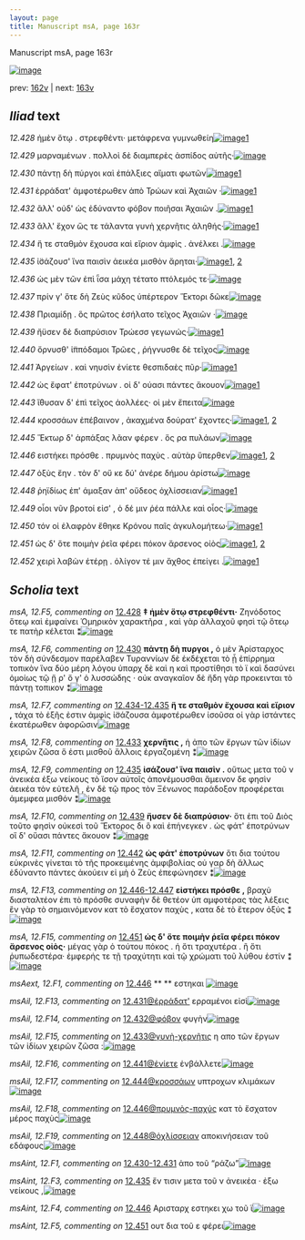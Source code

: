 ```yaml
---
layout: page
title: Manuscript msA, page 163r
---
```


Manuscript msA, page 163r

[![image](http://www.homermultitext.org/iipsrv?OBJ=IIP,1.0&FIF=/project/homer/pyramidal/deepzoom/hmt/vaimg/2017a/VA163RN_0334.tif&WID=100&CVT=JPEG)](http://www.homermultitext.org/ict2/?urn=urn:cite2:hmt:vaimg.2017a:VA163RN_0334)

prev:  [162v](../162v/) | next:  [163v](../163v/)

## *Iliad* text

*12.428* <a id="12.428"/> ἠμὲν ὅτῳ . στρεφθέντι· μετάφρενα γυμνωθείη[![image](http://www.homermultitext.org/iipsrv?OBJ=IIP,1.0&FIF=/project/homer/pyramidal/deepzoom/hmt/vaimg/2017a/VA163RN_0334.tif&RGN=0.1782,0.1946,0.4444,0.0308&WID=1000&CVT=JPEG)](http://www.homermultitext.org/ict2/?urn=urn:cite2:hmt:vaimg.2017a:VA163RN_0334@0.1782,0.1946,0.4444,0.0308)[1](#msA_12.F5)

*12.429* <a id="12.429"/> μαρναμένων . πολλοὶ δὲ διαμπερὲς ἀσπίδος αὐτῆς·[![image](http://www.homermultitext.org/iipsrv?OBJ=IIP,1.0&FIF=/project/homer/pyramidal/deepzoom/hmt/vaimg/2017a/VA163RN_0334.tif&RGN=0.1822,0.2141,0.4444,0.0308&WID=1000&CVT=JPEG)](http://www.homermultitext.org/ict2/?urn=urn:cite2:hmt:vaimg.2017a:VA163RN_0334@0.1822,0.2141,0.4444,0.0308)

*12.430* <a id="12.430"/> πάντῃ δὴ πύργοι καὶ ἐπάλξιες αἵματι φωτῶν[![image](http://www.homermultitext.org/iipsrv?OBJ=IIP,1.0&FIF=/project/homer/pyramidal/deepzoom/hmt/vaimg/2017a/VA163RN_0334.tif&RGN=0.1742,0.2374,0.4304,0.0308&WID=1000&CVT=JPEG)](http://www.homermultitext.org/ict2/?urn=urn:cite2:hmt:vaimg.2017a:VA163RN_0334@0.1742,0.2374,0.4304,0.0308)[1](#msA_12.F6)

*12.431* <a id="12.431"/> ἐρράδατ' ἀμφοτέρωθεν ἀπὸ Τρώων καὶ Ἀχαιῶν ·[![image](http://www.homermultitext.org/iipsrv?OBJ=IIP,1.0&FIF=/project/homer/pyramidal/deepzoom/hmt/vaimg/2017a/VA163RN_0334.tif&RGN=0.1772,0.2554,0.4304,0.0308&WID=1000&CVT=JPEG)](http://www.homermultitext.org/ict2/?urn=urn:cite2:hmt:vaimg.2017a:VA163RN_0334@0.1772,0.2554,0.4304,0.0308)[1](#msAil_12.F13)

*12.432* <a id="12.432"/> ἂλλ' οὐδ' ὡς ἐδύναντο φόβον ποιῆσαι Ἀχαιῶν .[![image](http://www.homermultitext.org/iipsrv?OBJ=IIP,1.0&FIF=/project/homer/pyramidal/deepzoom/hmt/vaimg/2017a/VA163RN_0334.tif&RGN=0.1782,0.2727,0.4184,0.0308&WID=1000&CVT=JPEG)](http://www.homermultitext.org/ict2/?urn=urn:cite2:hmt:vaimg.2017a:VA163RN_0334@0.1782,0.2727,0.4184,0.0308)[1](#msAil_12.F14)

*12.433* <a id="12.433"/> ἂλλ' ἔχον ὥς τε τάλαντα γυνὴ χερνῆτις ἀληθής·[![image](http://www.homermultitext.org/iipsrv?OBJ=IIP,1.0&FIF=/project/homer/pyramidal/deepzoom/hmt/vaimg/2017a/VA163RN_0334.tif&RGN=0.1782,0.2923,0.4384,0.0308&WID=1000&CVT=JPEG)](http://www.homermultitext.org/ict2/?urn=urn:cite2:hmt:vaimg.2017a:VA163RN_0334@0.1782,0.2923,0.4384,0.0308)[1](#msA_12.F8)

*12.434* <a id="12.434"/> ἥ τε σταθμὸν ἔχουσα καὶ εἴριον ἀμφὶς . ἀνέλκει .[![image](http://www.homermultitext.org/iipsrv?OBJ=IIP,1.0&FIF=/project/homer/pyramidal/deepzoom/hmt/vaimg/2017a/VA163RN_0334.tif&RGN=0.1782,0.3125,0.4314,0.0308&WID=1000&CVT=JPEG)](http://www.homermultitext.org/ict2/?urn=urn:cite2:hmt:vaimg.2017a:VA163RN_0334@0.1782,0.3125,0.4314,0.0308)

*12.435* <a id="12.435"/> ἰ̈σάζουσ' ἵνα παισὶν ἀεικέα μισθὸν ἄρηται·[![image](http://www.homermultitext.org/iipsrv?OBJ=IIP,1.0&FIF=/project/homer/pyramidal/deepzoom/hmt/vaimg/2017a/VA163RN_0334.tif&RGN=0.1792,0.3313,0.4314,0.0308&WID=1000&CVT=JPEG)](http://www.homermultitext.org/ict2/?urn=urn:cite2:hmt:vaimg.2017a:VA163RN_0334@0.1792,0.3313,0.4314,0.0308)[1](#msA_12.F9), [2](#msAint_12.F3)

*12.436* <a id="12.436"/> ὡς μὲν τῶν ἐπὶ ῗσα μάχη τέτατο πτόλεμός τε·[![image](http://www.homermultitext.org/iipsrv?OBJ=IIP,1.0&FIF=/project/homer/pyramidal/deepzoom/hmt/vaimg/2017a/VA163RN_0334.tif&RGN=0.1752,0.3509,0.4314,0.0308&WID=1000&CVT=JPEG)](http://www.homermultitext.org/ict2/?urn=urn:cite2:hmt:vaimg.2017a:VA163RN_0334@0.1752,0.3509,0.4314,0.0308)

*12.437* <a id="12.437"/> πρίν γ' ὅτε δὴ Ζεὺς κῦδος ὑπέρτερον Ἕκτορι δῶκε[![image](http://www.homermultitext.org/iipsrv?OBJ=IIP,1.0&FIF=/project/homer/pyramidal/deepzoom/hmt/vaimg/2017a/VA163RN_0334.tif&RGN=0.1742,0.3711,0.4484,0.0308&WID=1000&CVT=JPEG)](http://www.homermultitext.org/ict2/?urn=urn:cite2:hmt:vaimg.2017a:VA163RN_0334@0.1742,0.3711,0.4484,0.0308)

*12.438* <a id="12.438"/> Πριαμίδῃ . ὃς πρῶτος ἐσήλατο τεῖχος Ἀχαιῶν ·[![image](http://www.homermultitext.org/iipsrv?OBJ=IIP,1.0&FIF=/project/homer/pyramidal/deepzoom/hmt/vaimg/2017a/VA163RN_0334.tif&RGN=0.1722,0.3884,0.4394,0.0338&WID=1000&CVT=JPEG)](http://www.homermultitext.org/ict2/?urn=urn:cite2:hmt:vaimg.2017a:VA163RN_0334@0.1722,0.3884,0.4394,0.0338)

*12.439* <a id="12.439"/> ἤϋσεν δὲ διαπρύσιον Τρώεσσ γεγωνώς·[![image](http://www.homermultitext.org/iipsrv?OBJ=IIP,1.0&FIF=/project/homer/pyramidal/deepzoom/hmt/vaimg/2017a/VA163RN_0334.tif&RGN=0.1772,0.4057,0.3834,0.0338&WID=1000&CVT=JPEG)](http://www.homermultitext.org/ict2/?urn=urn:cite2:hmt:vaimg.2017a:VA163RN_0334@0.1772,0.4057,0.3834,0.0338)[1](#msA_12.F10)

*12.440* <a id="12.440"/> ὄρνυσθ' ἱ̈ππόδαμοι Τρῶες , ῥήγνυσθε δὲ τεῖχος[![image](http://www.homermultitext.org/iipsrv?OBJ=IIP,1.0&FIF=/project/homer/pyramidal/deepzoom/hmt/vaimg/2017a/VA163RN_0334.tif&RGN=0.1712,0.4215,0.4404,0.0338&WID=1000&CVT=JPEG)](http://www.homermultitext.org/ict2/?urn=urn:cite2:hmt:vaimg.2017a:VA163RN_0334@0.1712,0.4215,0.4404,0.0338)

*12.441* <a id="12.441"/> Ἀργείων . καὶ νηυσὶν ἐνίετε θεσπιδαὲς πῦρ·[![image](http://www.homermultitext.org/iipsrv?OBJ=IIP,1.0&FIF=/project/homer/pyramidal/deepzoom/hmt/vaimg/2017a/VA163RN_0334.tif&RGN=0.1742,0.4455,0.4024,0.0308&WID=1000&CVT=JPEG)](http://www.homermultitext.org/ict2/?urn=urn:cite2:hmt:vaimg.2017a:VA163RN_0334@0.1742,0.4455,0.4024,0.0308)[1](#msAil_12.F16)

*12.442* <a id="12.442"/> ὡς ἔφατ' ἐποτρύνων . οἱ δ' ούασι πάντες ἄκουον[![image](http://www.homermultitext.org/iipsrv?OBJ=IIP,1.0&FIF=/project/homer/pyramidal/deepzoom/hmt/vaimg/2017a/VA163RN_0334.tif&RGN=0.1712,0.4621,0.4304,0.0323&WID=1000&CVT=JPEG)](http://www.homermultitext.org/ict2/?urn=urn:cite2:hmt:vaimg.2017a:VA163RN_0334@0.1712,0.4621,0.4304,0.0323)[1](#msA_12.F11)

*12.443* <a id="12.443"/> ἴ̈θυσαν δ' ἐπὶ τεῖχος ἀολλέες· οἱ μὲν ἔπειτα[![image](http://www.homermultitext.org/iipsrv?OBJ=IIP,1.0&FIF=/project/homer/pyramidal/deepzoom/hmt/vaimg/2017a/VA163RN_0334.tif&RGN=0.1732,0.4808,0.4214,0.0323&WID=1000&CVT=JPEG)](http://www.homermultitext.org/ict2/?urn=urn:cite2:hmt:vaimg.2017a:VA163RN_0334@0.1732,0.4808,0.4214,0.0323)

*12.444* <a id="12.444"/> κροσσάων ἐπέβαινον , ἀκαχμένα δούρατ' ἔχοντες·[![image](http://www.homermultitext.org/iipsrv?OBJ=IIP,1.0&FIF=/project/homer/pyramidal/deepzoom/hmt/vaimg/2017a/VA163RN_0334.tif&RGN=0.1752,0.5019,0.4535,0.0323&WID=1000&CVT=JPEG)](http://www.homermultitext.org/ict2/?urn=urn:cite2:hmt:vaimg.2017a:VA163RN_0334@0.1752,0.5019,0.4535,0.0323)[1](#msAil_12.F17), [2](#msA_12.F12)

*12.445* <a id="12.445"/> Ἕκτωρ δ' ἁρπάξας λᾶαν φέρεν . ὅς ρα πυλάων[![image](http://www.homermultitext.org/iipsrv?OBJ=IIP,1.0&FIF=/project/homer/pyramidal/deepzoom/hmt/vaimg/2017a/VA163RN_0334.tif&RGN=0.1752,0.5192,0.4224,0.0338&WID=1000&CVT=JPEG)](http://www.homermultitext.org/ict2/?urn=urn:cite2:hmt:vaimg.2017a:VA163RN_0334@0.1752,0.5192,0.4224,0.0338)

*12.446* <a id="12.446"/> ειστήκει πρόσθε . πρυμνὸς παχὺς . αὐτὰρ ὕπερθεν[![image](http://www.homermultitext.org/iipsrv?OBJ=IIP,1.0&FIF=/project/homer/pyramidal/deepzoom/hmt/vaimg/2017a/VA163RN_0334.tif&RGN=0.1762,0.5387,0.4394,0.0353&WID=1000&CVT=JPEG)](http://www.homermultitext.org/ict2/?urn=urn:cite2:hmt:vaimg.2017a:VA163RN_0334@0.1762,0.5387,0.4394,0.0353)[1](#msAint_12.F4), [2](#msAext_12.F1)

*12.447* <a id="12.447"/> ὀξὺς ἔην . τὸν δ' οὔ κε δύ' ἀνέρε δήμου ἀρίστω[![image](http://www.homermultitext.org/iipsrv?OBJ=IIP,1.0&FIF=/project/homer/pyramidal/deepzoom/hmt/vaimg/2017a/VA163RN_0334.tif&RGN=0.1722,0.5597,0.4204,0.0316&WID=1000&CVT=JPEG)](http://www.homermultitext.org/ict2/?urn=urn:cite2:hmt:vaimg.2017a:VA163RN_0334@0.1722,0.5597,0.4204,0.0316)

*12.448* <a id="12.448"/> ῥηϊδίως ἐπ' άμαξαν ἀπ' οὔδεος ὀχλίσσειαν[![image](http://www.homermultitext.org/iipsrv?OBJ=IIP,1.0&FIF=/project/homer/pyramidal/deepzoom/hmt/vaimg/2017a/VA163RN_0334.tif&RGN=0.1732,0.5778,0.4204,0.0316&WID=1000&CVT=JPEG)](http://www.homermultitext.org/ict2/?urn=urn:cite2:hmt:vaimg.2017a:VA163RN_0334@0.1732,0.5778,0.4204,0.0316)[1](#msAil_12.F19)

*12.449* <a id="12.449"/> οἷοι νῦν βροτοί εἰσ' , ὁ δέ μιν ῥέα πάλλε καὶ οἶος·[![image](http://www.homermultitext.org/iipsrv?OBJ=IIP,1.0&FIF=/project/homer/pyramidal/deepzoom/hmt/vaimg/2017a/VA163RN_0334.tif&RGN=0.1722,0.5958,0.4244,0.0346&WID=1000&CVT=JPEG)](http://www.homermultitext.org/ict2/?urn=urn:cite2:hmt:vaimg.2017a:VA163RN_0334@0.1722,0.5958,0.4244,0.0346)

*12.450* <a id="12.450"/> τόν οἱ ἐλαφρὸν ἔθηκε Κρόνου παῖς ἀγκυλομήτεω·[![image](http://www.homermultitext.org/iipsrv?OBJ=IIP,1.0&FIF=/project/homer/pyramidal/deepzoom/hmt/vaimg/2017a/VA163RN_0334.tif&RGN=0.1652,0.6168,0.4575,0.0308&WID=1000&CVT=JPEG)](http://www.homermultitext.org/ict2/?urn=urn:cite2:hmt:vaimg.2017a:VA163RN_0334@0.1652,0.6168,0.4575,0.0308)[1](#msA_12.F14)

*12.451* <a id="12.451"/> ὡς δ' ὅτε ποιμὴν ῥεῖα φέρει πόκον ἄρσενος οἰὸς[![image](http://www.homermultitext.org/iipsrv?OBJ=IIP,1.0&FIF=/project/homer/pyramidal/deepzoom/hmt/vaimg/2017a/VA163RN_0334.tif&RGN=0.1702,0.6349,0.4334,0.0331&WID=1000&CVT=JPEG)](http://www.homermultitext.org/ict2/?urn=urn:cite2:hmt:vaimg.2017a:VA163RN_0334@0.1702,0.6349,0.4334,0.0331)[1](#msA_12.F15), [2](#msAint_12.F5)

*12.452* <a id="12.452"/> χειρὶ λαβὼν ἑτέρῃ . ὀλίγον τέ μιν ἄχθος ἐπείγει .[![image](http://www.homermultitext.org/iipsrv?OBJ=IIP,1.0&FIF=/project/homer/pyramidal/deepzoom/hmt/vaimg/2017a/VA163RN_0334.tif&RGN=0.1592,0.6536,0.4535,0.0353&WID=1000&CVT=JPEG)](http://www.homermultitext.org/ict2/?urn=urn:cite2:hmt:vaimg.2017a:VA163RN_0334@0.1592,0.6536,0.4535,0.0353)[1](#msAil_12.F20)

## *Scholia* text

*msA, 12.F5, commenting on* [12.428](#12.428)  <a id="msA_12.F5"/> **‡ ἡμὲν ὅτῳ στρεφθέντι·** Ζηνόδοτος ὅτεῳ καὶ ἐμφαίνει Ὁμηρικὸν χαρακτῆρα , καὶ γὰρ ἀλλαχοῦ φησὶ τῷ ὅτεῳ τε πατὴρ κέλεται ⁑[![image](http://www.homermultitext.org/iipsrv?OBJ=IIP,1.0&FIF=/project/homer/pyramidal/deepzoom/hmt/vaimg/2017a/VA163RN_0334.tif&RGN=0.165,0.0872,0.6206,0.0336&WID=1000&CVT=JPEG)](http://www.homermultitext.org/ict2/?urn=urn:cite2:hmt:vaimg.2017a:VA163RN_0334@0.165,0.0872,0.6206,0.0336)

*msA, 12.F6, commenting on* [12.430](#12.430)  <a id="msA_12.F6"/> **πάντῃ δὴ πυργοι ,** ὁ μὲν Ἀρίσταρχος τὸν δὴ σύνδεσμον παρέλαβεν Τυραννίων δὲ ἐκδέχεται τὸ ᾗ ἐπίρρημα τοπικὸν ἵνα δύο μέρη λόγου ὑπαρχ δὲ καὶ η καὶ προστίθησι τὸ ϊ καὶ δασύνει ὁμοίως τῷ ᾕ ρ' ὅ γ' ὀ λυσσώδης · οὐκ αναγκαῖον δὲ ἤδη γὰρ προκεινται τὸ πάντῃ τοπικον ⁑[![image](http://www.homermultitext.org/iipsrv?OBJ=IIP,1.0&FIF=/project/homer/pyramidal/deepzoom/hmt/vaimg/2017a/VA163RN_0334.tif&RGN=0.17,0.1056,0.6141,0.0396&WID=1000&CVT=JPEG)](http://www.homermultitext.org/ict2/?urn=urn:cite2:hmt:vaimg.2017a:VA163RN_0334@0.17,0.1056,0.6141,0.0396)

*msA, 12.F7, commenting on* [12.434-12.435](#12.434-12.435)  <a id="msA_12.F7"/> **ἥ τε σταθμὸν ἔχουσα καὶ εἴριον ,** τάχα τὸ ἑξῆς ἐστιν ἀμφὶς ἰ̈σάζουσα ἀμφοτέρωθεν ἰσοῦσα οἱ γὰρ ἱστάντες ἑκατέρωθεν ἀφορῶσιν[![image](http://www.homermultitext.org/iipsrv?OBJ=IIP,1.0&FIF=/project/homer/pyramidal/deepzoom/hmt/vaimg/2017a/VA163RN_0334.tif&RGN=0.17,0.1295,0.6033,0.0304&WID=1000&CVT=JPEG)](http://www.homermultitext.org/ict2/?urn=urn:cite2:hmt:vaimg.2017a:VA163RN_0334@0.17,0.1295,0.6033,0.0304)

*msA, 12.F8, commenting on* [12.433](#12.433)  <a id="msA_12.F8"/> **χερνῆτις ,** ἡ ἀπο τῶν ἔργων τῶν ἰδίων χειρῶν ζῶσα ὅ ἐστι μισθοῦ ἄλλοις ἐργαζομένη ⁑[![image](http://www.homermultitext.org/iipsrv?OBJ=IIP,1.0&FIF=/project/homer/pyramidal/deepzoom/hmt/vaimg/2017a/VA163RN_0334.tif&RGN=0.1693,0.1484,0.5148,0.0233&WID=1000&CVT=JPEG)](http://www.homermultitext.org/ict2/?urn=urn:cite2:hmt:vaimg.2017a:VA163RN_0334@0.1693,0.1484,0.5148,0.0233)

*msA, 12.F9, commenting on* [12.435](#12.435)  <a id="msA_12.F9"/> **ἰσάζουσ' ἵνα παισὶν .** οὕτως μετα τοῦ ν ἀνεικέα ἐξω νείκους τὸ ἴσον αὐτοῖς ἀπονέμουσθαι ἄμεινον δε φησὶν ἀεικέα τὸν εὐτελῆ , ἐν δὲ τῷ προς τὸν Ξένωνος παράδοξον προφέρεται ἀμεμφεα μισθόν ⁑[![image](http://www.homermultitext.org/iipsrv?OBJ=IIP,1.0&FIF=/project/homer/pyramidal/deepzoom/hmt/vaimg/2017a/VA163RN_0334.tif&RGN=0.6153,0.3405,0.1911,0.0953&WID=1000&CVT=JPEG)](http://www.homermultitext.org/ict2/?urn=urn:cite2:hmt:vaimg.2017a:VA163RN_0334@0.6153,0.3405,0.1911,0.0953)

*msA, 12.F10, commenting on* [12.439](#12.439)  <a id="msA_12.F10"/> **ἤυσεν δὲ διαπρύσιον·** ὅτι ἐπι τοῦ Διὸς τοῦτο φησὶν οὐκεσὶ τοῦ Ἕκτορος δι ὃ καὶ ἐπήνεγκεν . ὡς φάτ' ἐποτρύνων οἵ δ' οὔασι πάντες ἄκουον ⁑[![image](http://www.homermultitext.org/iipsrv?OBJ=IIP,1.0&FIF=/project/homer/pyramidal/deepzoom/hmt/vaimg/2017a/VA163RN_0334.tif&RGN=0.6143,0.4241,0.1773,0.0684&WID=1000&CVT=JPEG)](http://www.homermultitext.org/ict2/?urn=urn:cite2:hmt:vaimg.2017a:VA163RN_0334@0.6143,0.4241,0.1773,0.0684)

*msA, 12.F11, commenting on* [12.442](#12.442)  <a id="msA_12.F11"/> **ὡς φάτ' ἐποτρύνων** ὅτι δια τούτου εὐκρινὲς γίνεται τὸ τῆς προκειμένης ἀμφιβολίας οὐ γαρ δὴ ἄλλως ἐδύναντο πάντες ἀκούειν εἰ μὴ ὁ Ζεὺς ἐπεφώνησεν ⁑[![image](http://www.homermultitext.org/iipsrv?OBJ=IIP,1.0&FIF=/project/homer/pyramidal/deepzoom/hmt/vaimg/2017a/VA163RN_0334.tif&RGN=0.6164,0.4867,0.1885,0.0657&WID=1000&CVT=JPEG)](http://www.homermultitext.org/ict2/?urn=urn:cite2:hmt:vaimg.2017a:VA163RN_0334@0.6164,0.4867,0.1885,0.0657)

*msA, 12.F13, commenting on* [12.446-12.447](#12.446-12.447)  <a id="msA_12.F13"/> **εἰστήκει πρόσθε ,** βραχὺ διασταλτέον ἐπι τὸ πρόσθε συναφὴν δὲ θετέον ὑπ αμφοτέρας τὰς λέξεις ἓν γὰρ τὸ σημαινόμενον κατ τὸ ἔσχατον παχὺς , κατα δὲ τὸ ἕτερον ὀξύς ⁑[![image](http://www.homermultitext.org/iipsrv?OBJ=IIP,1.0&FIF=/project/homer/pyramidal/deepzoom/hmt/vaimg/2017a/VA163RN_0334.tif&RGN=0.6135,0.6026,0.1968,0.0665&WID=1000&CVT=JPEG)](http://www.homermultitext.org/ict2/?urn=urn:cite2:hmt:vaimg.2017a:VA163RN_0334@0.6135,0.6026,0.1968,0.0665)

*msA, 12.F15, commenting on* [12.451](#12.451)  <a id="msA_12.F15"/> **ὡς δ' ὅτε ποιμὴν ῥεῖα φέρει πόκον ἄρσενος οἰὸς·** μέγας γὰρ ὁ τούτου πόκος . ἡ ὅτι τραχυτέρα . ἢ ὅτι ῥυπωδεστέρα· ἐμφερής τε τῇ τραχύτητι καὶ τῷ χρώματι τοῦ λύθου ἐστίν ⁑[![image](http://www.homermultitext.org/iipsrv?OBJ=IIP,1.0&FIF=/project/homer/pyramidal/deepzoom/hmt/vaimg/2017a/VA163RN_0334.tif&RGN=0.1585,0.7003,0.6173,0.0417&WID=1000&CVT=JPEG)](http://www.homermultitext.org/ict2/?urn=urn:cite2:hmt:vaimg.2017a:VA163RN_0334@0.1585,0.7003,0.6173,0.0417)

*msAext, 12.F1, commenting on* [12.446](#12.446)  <a id="msAext_12.F1"/> **					 				** 					 εστηκαι 				[![image](http://www.homermultitext.org/iipsrv?OBJ=IIP,1.0&FIF=/project/homer/pyramidal/deepzoom/hmt/vaimg/2017a/VA163RN_0334.tif&RGN=0.8447,0.5429,0.0381,0.0248&WID=1000&CVT=JPEG)](http://www.homermultitext.org/ict2/?urn=urn:cite2:hmt:vaimg.2017a:VA163RN_0334@0.8447,0.5429,0.0381,0.0248)

*msAil, 12.F13, commenting on* [12.431@ἐρράδατ'](#12.431@ἐρράδατ')  <a id="msAil_12.F13"/> ερραμένοι εἰσὶ[![image](http://www.homermultitext.org/iipsrv?OBJ=IIP,1.0&FIF=/project/homer/pyramidal/deepzoom/hmt/vaimg/2017a/VA163RN_0334.tif&RGN=0.2075,0.2537,0.0607,0.0147&WID=1000&CVT=JPEG)](http://www.homermultitext.org/ict2/?urn=urn:cite2:hmt:vaimg.2017a:VA163RN_0334@0.2075,0.2537,0.0607,0.0147)

*msAil, 12.F14, commenting on* [12.432@φόβον](#12.432@φόβον)  <a id="msAil_12.F14"/> φυγὴν[![image](http://www.homermultitext.org/iipsrv?OBJ=IIP,1.0&FIF=/project/homer/pyramidal/deepzoom/hmt/vaimg/2017a/VA163RN_0334.tif&RGN=0.4193,0.2739,0.029,0.0139&WID=1000&CVT=JPEG)](http://www.homermultitext.org/ict2/?urn=urn:cite2:hmt:vaimg.2017a:VA163RN_0334@0.4193,0.2739,0.029,0.0139)

*msAil, 12.F15, commenting on* [12.433@γυνὴ-χερνῆτις](#12.433@γυνὴ-χερνῆτις)  <a id="msAil_12.F15"/> η απο τῶν ἔργων τῶν ἰδίων χειρῶν ζῶσα :[![image](http://www.homermultitext.org/iipsrv?OBJ=IIP,1.0&FIF=/project/homer/pyramidal/deepzoom/hmt/vaimg/2017a/VA163RN_0334.tif&RGN=0.4018,0.2933,0.1421,0.0131&WID=1000&CVT=JPEG)](http://www.homermultitext.org/ict2/?urn=urn:cite2:hmt:vaimg.2017a:VA163RN_0334@0.4018,0.2933,0.1421,0.0131)

*msAil, 12.F16, commenting on* [12.441@ἐνίετε](#12.441@ἐνίετε)  <a id="msAil_12.F16"/> ἐνβάλλετε[![image](http://www.homermultitext.org/iipsrv?OBJ=IIP,1.0&FIF=/project/homer/pyramidal/deepzoom/hmt/vaimg/2017a/VA163RN_0334.tif&RGN=0.3839,0.4444,0.0491,0.0131&WID=1000&CVT=JPEG)](http://www.homermultitext.org/ict2/?urn=urn:cite2:hmt:vaimg.2017a:VA163RN_0334@0.3839,0.4444,0.0491,0.0131)

*msAil, 12.F17, commenting on* [12.444@κροσσάων](#12.444@κροσσάων)  <a id="msAil_12.F17"/> υπτροχων κλιμάκων[![image](http://www.homermultitext.org/iipsrv?OBJ=IIP,1.0&FIF=/project/homer/pyramidal/deepzoom/hmt/vaimg/2017a/VA163RN_0334.tif&RGN=0.2027,0.4979,0.084,0.0163&WID=1000&CVT=JPEG)](http://www.homermultitext.org/ict2/?urn=urn:cite2:hmt:vaimg.2017a:VA163RN_0334@0.2027,0.4979,0.084,0.0163)

*msAil, 12.F18, commenting on* [12.446@πρυμνὸς-παχύς](#12.446@πρυμνὸς-παχύς)  <a id="msAil_12.F18"/> κατ τὸ ἔσχατον μέρος παχὺς[![image](http://www.homermultitext.org/iipsrv?OBJ=IIP,1.0&FIF=/project/homer/pyramidal/deepzoom/hmt/vaimg/2017a/VA163RN_0334.tif&RGN=0.3649,0.5391,0.1025,0.0155&WID=1000&CVT=JPEG)](http://www.homermultitext.org/ict2/?urn=urn:cite2:hmt:vaimg.2017a:VA163RN_0334@0.3649,0.5391,0.1025,0.0155)

*msAil, 12.F19, commenting on* [12.448@ὀχλίσσειαν](#12.448@ὀχλίσσειαν)  <a id="msAil_12.F19"/> αποκινήσειαν τοῦ εδάφους[![image](http://www.homermultitext.org/iipsrv?OBJ=IIP,1.0&FIF=/project/homer/pyramidal/deepzoom/hmt/vaimg/2017a/VA163RN_0334.tif&RGN=0.49,0.5787,0.1067,0.0155&WID=1000&CVT=JPEG)](http://www.homermultitext.org/ict2/?urn=urn:cite2:hmt:vaimg.2017a:VA163RN_0334@0.49,0.5787,0.1067,0.0155)

*msAint, 12.F1, commenting on* [12.430-12.431](#12.430-12.431)  <a id="msAint_12.F1"/> ἀπο τοῦ “ράζω”[![image](http://www.homermultitext.org/iipsrv?OBJ=IIP,1.0&FIF=/project/homer/pyramidal/deepzoom/hmt/vaimg/2017a/VA163RN_0334.tif&RGN=0.1092,0.2526,0.0591,0.0195&WID=1000&CVT=JPEG)](http://www.homermultitext.org/ict2/?urn=urn:cite2:hmt:vaimg.2017a:VA163RN_0334@0.1092,0.2526,0.0591,0.0195)

*msAint, 12.F3, commenting on* [12.435](#12.435)  <a id="msAint_12.F3"/> ἔν τισιν μετα τοῦ ν ἀνεικέα · ἐξω νείκους ,[![image](http://www.homermultitext.org/iipsrv?OBJ=IIP,1.0&FIF=/project/homer/pyramidal/deepzoom/hmt/vaimg/2017a/VA163RN_0334.tif&RGN=0.1142,0.3391,0.0701,0.0376&WID=1000&CVT=JPEG)](http://www.homermultitext.org/ict2/?urn=urn:cite2:hmt:vaimg.2017a:VA163RN_0334@0.1142,0.3391,0.0701,0.0376)

*msAint, 12.F4, commenting on* [12.446](#12.446)  <a id="msAint_12.F4"/> Αρισταρχ εστηκει χω τοῦ ϊ[![image](http://www.homermultitext.org/iipsrv?OBJ=IIP,1.0&FIF=/project/homer/pyramidal/deepzoom/hmt/vaimg/2017a/VA163RN_0334.tif&RGN=0.0992,0.5361,0.0812,0.0376&WID=1000&CVT=JPEG)](http://www.homermultitext.org/ict2/?urn=urn:cite2:hmt:vaimg.2017a:VA163RN_0334@0.0992,0.5361,0.0812,0.0376)

*msAint, 12.F5, commenting on* [12.451](#12.451)  <a id="msAint_12.F5"/> ουτ δια τοῦ ε φέρει[![image](http://www.homermultitext.org/iipsrv?OBJ=IIP,1.0&FIF=/project/homer/pyramidal/deepzoom/hmt/vaimg/2017a/VA163RN_0334.tif&RGN=0.0952,0.6323,0.0812,0.0286&WID=1000&CVT=JPEG)](http://www.homermultitext.org/ict2/?urn=urn:cite2:hmt:vaimg.2017a:VA163RN_0334@0.0952,0.6323,0.0812,0.0286)